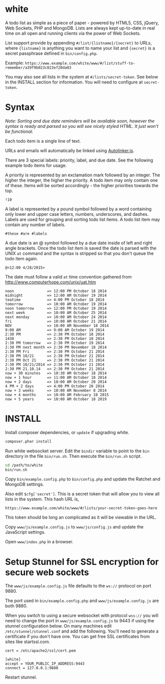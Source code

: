 white
=====

A todo list as simple as a piece of paper - powered by HTML5, CSS, jQuery, Web Sockets, PHP and MongoDB. Lists are always kept up-to-date in real time on all open and running clients via the power of Web Sockets.

List support provide by appending `#/list/{listname}/{secret}` to URLs, where `{listname}` is anything you want to name your list and `{secret}` is a secret passphrase defined in `bin/config.php`.

Example: `https://www.example.com/white/www/#/list/stuff-to-remember/a39f9b023c023ef20da03`

You may also see all lists in the system at `#/lists/secret-token`. See below in the
INSTALL section for information. You will need to configure at `secret-token`.

Syntax
======
_Note: Sorting and due date reminders will be available soon, however the syntax is ready and parsed so you will see nicely styled HTML. It just won't be functional._

Each todo item is a single line of text.

URLs and emails will automatically be linked using [Autolinker.js](https://github.com/gregjacobs/Autolinker.js).

There are 3 special labels: priority, label, and due date. See the following example todo items for usage.

A priority is represented by an exclamation mark followed by an integer. The higher the integer, the higher the priority. A todo item may only contain one of these. Items will be sorted accordingly - the higher priorities towards the top.

    !10

A label is represented by a pound symbol followed by a word containing only lower and upper case letters, numbers, underscores, and dashes. Labels are used for grouping and sorting todo list items. A todo list item may contain any number of labels.

    #these #are #labels

A due date is an @ symbol followed by a due date inside of left and right angle brackets. Once the todo list item is saved the date is parsed with the UNIX `at` command and the syntax is stripped so that you don't queue the todo item again.

    @<12:00 4/28/2015>

The date must follow a valid `at` time convention gathered from http://www.computerhope.com/unix/uat.htm

    noon               => 12:00 PM October 18 2014
    midnight           => 12:00 AM October 19 2014
    teatime            => 4:00 PM October 18 2014
    tomorrow           => 10:00 AM October 19 2014
    noon tomorrow      => 12:00 PM October 19 2014
    next week          => 10:00 AM October 25 2014
    next monday        => 10:00 AM October 24 2014
    fri                => 10:00 AM October 21 2014
    NOV                => 10:00 AM November 18 2014
    9:00 AM            => 9:00 AM October 19 2014
    2:30 PM            => 2:30 PM October 18 2014
    1430               => 2:30 PM October 18 2014
    2:30 PM tomorrow   => 2:30 PM October 19 2014
    2:30 PM next month => 2:30 PM November 18 2014
    2:30 PM Fri        => 2:30 PM October 21 2014
    2:30 PM 10/21      => 2:30 PM October 21 2014
    2:30 PM Oct 21     => 2:30 PM October 21 2014
    2:30 PM 10/21/2014 => 2:30 PM October 21 2014
    2:30 PM 21.10.14   => 2:30 PM October 21 2014
    now + 30 minutes   => 10:30 AM October 18 2014
    now + 1 hour       => 11:00 AM October 18 2014
    now + 2 days       => 10:00 AM October 20 2014
    4 PM + 2 days      => 4:00 PM October 20 2014
    now + 3 weeks      => 10:00 AM November 8 2014
    now + 4 months     => 10:00 AM February 18 2015
    now + 5 years      => 10:00 AM October 18 2019

INSTALL
=======

Install composer dependencies, or `update` if upgrading white.

```bash
composer.phar install
```

Run white websocket server. Edit the `bindir` variable to point to the `bin` directory in the file `bin/run.sh`. Then execute the `bin/run.sh` script.

```bash
cd /path/to/white
bin/run.sh
```

Copy `bin/example.config.php` to `bin/config.php` and update the Ratchet and MongoDB settings.

Also edit `$cfg['secret']`. This is a secret token that will allow you to view all lists in the system. This hash URL is,

    https://www.example.com/white/www/#/lists/your-secret-token-goes-here

This token should be long an complicated as it will be viewable in the URL.

Copy `www/js/example.config.js` to `www/js/config.js` and update the JavaScript settings.

Open `www/index.php` in a browser.

Setup Stunnel for SSL encryption for secure web sockets
========================================================

The `www/js/example.config.js` file defaults to the `ws://` protocol on port 9880.

The port used in `bin/example.config.php` and `www/js/example.config.js` are both 9880.

When you switch to using a secure websocket with protocol `wss://` you will need to change the port in `www/js/example.config.js` to 9443 if using the stunnel configuration below. On many machines edit `/etc/stunnel/stunnel.conf` and add the following. You'll need to generate a certificate if you don't have one. You can get free SSL certificates from sites like startssl.com.

    cert = /etc/apache2/ssl/cert.pem

    [white]
    accept = YOUR_PUBLIC_IP_ADDRESS:9443
    connect = 127.0.0.1:9880

Restart stunnel.
